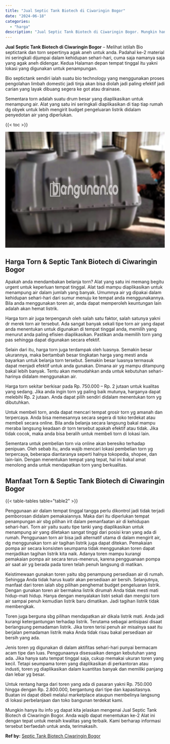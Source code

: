 ```yaml
---
title: "Jual Septic Tank Biotech di Ciwaringin Bogor"
date: "2024-06-18"
categories: 
  - "harga"
description: "Jual Septic Tank Biotech di Ciwaringin Bogor. Mungkin hanya itu info yg dapat kita jelaskan mengenai Jual Septic Tank Biotech di Ciwaringin Bogor. Anda wajib..."
---
```


**Jual Septic Tank Biotech di Ciwaringin Bogor** – Melihat istilah Bio septictank dan torn sepertinya agak aneh untuk anda. Padahal ke-2 material ini seringkali dijumpai dalam kehidupan sehari-hari, cuma saja namanya saja yang agak aneh didengar. Kedua Halaman depan tempat tinggal itu yakni lokasi yang digunakan untuk penampungan.

Bio septictank sendiri ialah suatu bio technology yang menggunakan proses pengolahan limbah domestic jadi tinja akan bisa diolah jadi paling efektif jadi carian yang layak dibuang segera ke got atau drainase.

Sementara torn adalah suatu drum besar yang diaplikasikan untuk menampung air. Alat yang satu ini seringkali diaplikasikan di tiap tiap rumah dg obyek untuk lebih mengirit budget pengeluaran listrik didalam penyedotan air yang diperlukan.

{{< toc >}}

![Jual Septic Tank Biotech di Ciwaringin Bogor](/images/jual-bio-septictank-33.png)

## Harga Torn & Septic Tank Biotech di Ciwaringin Bogor

Apakah anda mendambakan belanja torn? Alat yang satu ini memang begitu urgent untuk keperluan tempat tinggal. Alat tadi mampu diaplikasikan untuk menampung air dalam jumlah yang banyak. Umumnya air yg dipakai dalam kehidupan sehari-hari dari sumur menuju ke tempat anda menggunakannya. Bila anda menggunakan toren air, anda dapat memperoleh keuntungan lain adalah akan hemat listrik.

Harga torn air juga terpengaruh oleh salah satu faktor, salah satunya yakni dr merek torn air tersebut. Ada sangat banyak sekali tipe torn air yang dapat anda menentukan untuk digunakan di tempat tinggal anda, memilih yang menurut anda paling efisien diaplikasikan. Pastikan anda memilih torn yang pas sehingga dapat digunakan secara efektif.

Selain dari itu, harga torn juga terdampak oleh luasnya. Semakin besar ukurannya, maka bertambah besar tingkatan harga yang mesti anda bayarkan untuk belanja torn tersebut. Semakin besar luasnya termasuk dapat menjadi efektif untuk anda gunakan. Dimana air yg mampu ditampung bakal lebih banyak. Tentu akan memudahkan anda untuk kebutuhan sehari-harinya didalam menggunakan air.

Harga torn sekitar berkisar pada Rp. 750.000 – Rp. 2 jutaan untuk kualitas yang sedang. Jika anda ingin torn yg paling baik mutunya, harganya dapat melebihi Rp. 2 jutaan. Anda dapat pilih sendiri didalam menentukan torn yg dibutuhkan.

Untuk membeli torn, anda dapat mencari tempat grosir torn yg amanah dan terpercaya. Anda bisa memesannya secara segera di toko terdekat atau membeli secara online. Bila anda belanja secara langsung bakal mampu meraba langsung keadaan dr torn tersebut apakah efektif atau tidak. Jika tidak cocok, maka anda bisa beralih untuk membeli torn di lokasi lain.

Sementara untuk pembelian torn via online akan beresiko terhadap penipuan. Oleh sebab itu, anda wajib mencari lokasi pembelian torn yg terpercaya, beberapa diantaranya seperti halnya tokopedia, shopee, dan lain-lain. Dengan menentukan tempat yang tepat, hal ini bakal amat menolong anda untuk mendapatkan torn yang berkualitas.

## Manfaat Torn & Septic Tank Biotech di Ciwaringin Bogor

{{< table-tables table="table2" >}}

Penggunaan air dalam tempat tinggal tangga perlu dikontrol jadi tidak terjadi pemborosan didalam pemakaiannya. Maka dari itu diperlukan tempat penampungan air sbg pilihan irit dalam pemanfaatan air di kehidupan sehari-hari. Torn air yaitu suatu tipe tanki yang diaplikasikan untuk menampung air yang diletakan sangat tinggi dari posisi kran yang ada di rumah. Penggunaan torn air bisa jadi alternatif utama di dalam mengirit air, dg menggunakan torn air tagihan listrik juga dapat ditekan. Pemakaian pompa air secara konsisten seumpama tidak menggunakan toren dapat menjadikan tagihan listrik kita naik. Adanya toren mampu kurangi pemakaian pompa air secara terus-menerus, karena pengguanaan pompa air saat air yg berada pada toren telah penuh langsung di matikan.

Keistimewaan gunakan toren yaitu sbg penampung persediaan air di rumah. Sehingga Anda tidak harus kuatir akan persediaan air bersih. Selanjutnya, manfaat dari toren ialah sbg pilihan penghemat budget pengeluaran listrik. Dengan gunakan toren air bermakna listrik dirumah Anda tidak mesti mati hidup-mati hidup. Hanya dengan menyalakan listri sekali dan mengisi torn air sampai penuh kemudian listrik baru dimatikan. Jadi tagihan listrik tidak membengkak.

Toren juga berguna sbg pilihan mendapatkan air dikala listrik mati. Anda jadi kurangi ketergantungan terhadap listrik. Terutama sebagai antisipasi disaat berlangsung pemadaman listrik. Jika toren terisi penuh air misalnya saat itu berjalan pemadaman listrik maka Anda tidak risau bakal persediaan air bersih yang ada.

Jenis toren yg digunakan di dalam aktifitas sehari-hari punyai bermacam acam tipe dan luas. Penggunaanya disesuaikan dengan kebutuhan yang ada. Jika hanya satu tempat tinggal saja, cukup memakai ukuran toren yang kecil. Tetapi seumpama toren yang diaplikasikan di perkantoran atau industi, toren yg diaplikasikan dalam kuantitas banyak dan memiliki panjang dan lebar yg besar.

Untuk rentang harga dari toren yang ada di pasaran yakni Rp. 750.000 hingga dengan Rp. 2.800.000, bergantung dari tipe dan kapasitasnya. Buatan ini dapat dibeli melalui marketplace ataupun membelinya langsung di lokasi perbelanjaan dan toko bangunan terdekat kami.

Mungkin hanya itu info yg dapat kita jelaskan mengenai Jual Septic Tank Biotech di Ciwaringin Bogor. Anda wajib dapat menentukan ke-2 Alat ini dengan tepat untuk meraih kwalitas yang terbaik. Kami berharap informasi tersebut berfaedah untuk anda, terimakasih.

**Ref by:** [Septic Tank Biotech Ciwaringin Bogor](https://id.wikipedia.org/wiki/Septic)
